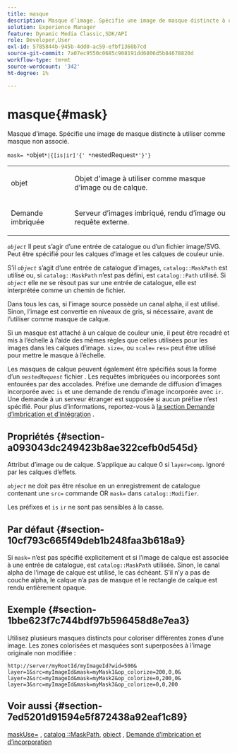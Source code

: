 ```yaml
---
title: masque
description: Masque d’image. Spécifie une image de masque distincte à utiliser comme masque non associé.
solution: Experience Manager
feature: Dynamic Media Classic,SDK/API
role: Developer,User
exl-id: 5785844b-945b-4dd0-ac59-efbf1360b7cd
source-git-commit: 7a07ec9550c0685c908191dd6806d5b84678820d
workflow-type: tm+mt
source-wordcount: '342'
ht-degree: 1%

---
```


# masque{#mask}

Masque d’image. Spécifie une image de masque distincte à utiliser comme masque non associé.

`mask= *`objet`*|{[is|ir]'{' *`nestedRequest`*'}'}`

<table id="simpletable_F5A8CD8D7E9B48DAB3C8184E8FE60D9B"> 
 <tr class="strow"> 
  <td class="stentry"> <p><span class="varname"> objet</span> </p></td> 
  <td class="stentry"> <p>Objet d’image à utiliser comme masque d’image ou de calque. </p></td> 
 </tr> 
 <tr class="strow"> 
  <td class="stentry"> <p><span class="varname"> Demande imbriquée</span> </p></td> 
  <td class="stentry"> <p>Serveur d’images imbriqué, rendu d’image ou requête externe. </p></td> 
 </tr> 
</table>

*`object`* Il peut s’agir d’une entrée de catalogue ou d’un fichier image/SVG. Peut être spécifié pour les calques d’image et les calques de couleur unie.

S’il *`object`* s’agit d’une entrée de catalogue d’images, `catalog::MaskPath` est utilisé ou, si `catalog::MaskPath` n’est pas défini, est `catalog::Path` utilisé. Si *`object`* elle ne se résout pas sur une entrée de catalogue, elle est interprétée comme un chemin de fichier.

Dans tous les cas, si l’image source possède un canal alpha, il est utilisé. Sinon, l’image est convertie en niveaux de gris, si nécessaire, avant de l’utiliser comme masque de calque.

Si un masque est attaché à un calque de couleur unie, il peut être recadré et mis à l’échelle à l’aide des mêmes règles que celles utilisées pour les images dans les calques d’image. `size=`, ou `scale=` `res=` peut être utilisé pour mettre le masque à l’échelle.

Les masques de calque peuvent également être spécifiés sous la forme d’un *`nestedRequest`* fichier . Les requêtes imbriquées ou incorporées sont entourées par des accolades. Préfixe une demande de diffusion d’images incorporée avec `is` et une demande de rendu d’image incorporée avec `ir`. Une demande à un serveur étranger est supposée si aucun préfixe n’est spécifié. Pour plus d’informations, reportez-vous à [la section Demande d’imbrication et d’intégration](../../../../../is-api/http-ref/image-serving-api-ref/c-http-protocol-reference/c-syntax-and-features/r-request-nesting-and-embedding.md#reference-38ec66d4062046589e16c39bf1c6049b) .

## Propriétés {#section-a093043dc249423b8ae322cefb0d545d}

Attribut d’image ou de calque. S’applique au calque 0 si `layer=comp`. Ignoré par les calques d’effets.

*`object`* ne doit pas être résolue en un enregistrement de catalogue contenant une `src=` commande OR `mask=` dans `catalog::Modifier`.

Les préfixes et `is` `ir` ne sont pas sensibles à la casse.

## Par défaut {#section-10cf793c665f49deb1b248faa3b618a9}

Si `mask=` n’est pas spécifié explicitement et si l’image de calque est associée à une entrée de catalogue, est `catalog::MaskPath` utilisée. Sinon, le canal alpha de l’image de calque est utilisé, le cas échéant. S’il n’y a pas de couche alpha, le calque n’a pas de masque et le rectangle de calque est rendu entièrement opaque.

## Exemple {#section-1bbe623f7c744bdf97b596458d8e7ea3}

Utilisez plusieurs masques distincts pour coloriser différentes zones d’une image. Les zones colorisées et masquées sont superposées à l’image originale non modifiée :

`http://server/myRootId/myImageId?wid=500& layer=1&src=myImageId&mask=myMask1&op_colorize=200,0,0& layer=2&src=myImageId&mask=myMask2&op_colorize=0,200,0& layer=3&src=myImageId&mask=myMask3&op_colorize=0,0,200`

## Voir aussi {#section-7ed5201d91594e5f872438a92eaf1c89}

[maskUse=](../../../../../is-api/http-ref/image-serving-api-ref/c-http-protocol-reference/c-command-reference/r-maskuse.md#reference-9bb1fb5eee4a4bd38f33dadc1a752464) , [catalog ::MaskPath](/help/aem-is-ir-api/is-api/image-catalog/image-serving-api-ref/c-image-catalog-reference/c-image-svg-data-reference/c-image-data-reference/r-maskpath-cat.md), [object](../../../../../is-api/http-ref/image-serving-api-ref/c-http-protocol-reference/c-data-types/r-object.md#reference-2591bd24548d462782c68d138ef795a0) , [Demande d’imbrication et d’incorporation](../../../../../is-api/http-ref/image-serving-api-ref/c-http-protocol-reference/c-syntax-and-features/r-request-nesting-and-embedding.md#reference-38ec66d4062046589e16c39bf1c6049b)
